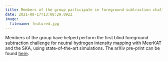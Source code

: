 ```yaml
---
title: Members of the group participate in foreground subtraction challenge
date: 2021-08-17T13:08:29.092Z
image:
  filename: featured.jpg
---
```

Members of the group have helped perform the first blind foreground subtraction challenge for neutral hydrogen intensity mapping with MeerKAT and the SKA, using state-of-the-art simulations. The arXiv pre-print can be found [here](https://arxiv.org/abs/2107.10814).